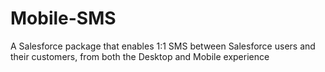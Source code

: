 # Mobile-SMS
A Salesforce package that enables 1:1 SMS between Salesforce users and their customers, from both the Desktop and Mobile experience
